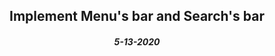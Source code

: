 <center><h2>Implement Menu's bar and Search's bar </h2></center>
<center><h5>5-13-2020</h5></center>
